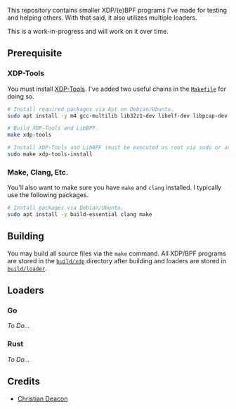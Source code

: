 This repository contains smaller XDP/(e)BPF programs I've made for testing and helping others. With that said, it also utilizes multiple loaders.

This is a work-in-progress and will work on it over time.

## Prerequisite
### XDP-Tools
You must install [XDP-Tools](https://github.com/xdp-project/xdp-tools). I've added two useful chains in the [`Makefile`](./Makefile) for doing so.

```bash
# Install required packages via Apt on Debian/Ubuntu.
sudo apt install -y m4 gcc-multilib lib32z1-dev libelf-dev libpcap-dev

# Build XDP-Tools and LibBPF.
make xdp-tools

# Install XDP-Tools and LibBPF (must be executed as root via sudo or as root user).
sudo make xdp-tools-install
```

### Make, Clang, Etc.
You'll also want to make sure you have `make` and `clang` installed. I typically use the following packages.

```bash
# Install packages via Debian/Ubuntu.
sudo apt install -y build-essential clang make
```

## Building
You may build all source files via the `make` command. All XDP/BPF programs are stored in the [`build/xdp`](./build/xdp/) directory after building and loaders are stored in [`build/loader`](./build/loader/).

## Loaders
### Go
*To Do...*

### Rust
*To Do...*

## Credits
* [Christian Deacon](https://github.com/gamemann)